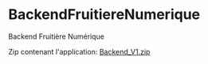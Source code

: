 # BackendFruitiereNumerique
Backend Fruitière Numérique

Zip contenant l'application: [Backend_V1.zip](https://github.com/m-dl/BackendFruitiereNumerique/releases/download/1.0/Backend.zip)
